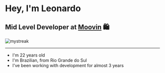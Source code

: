 <h1 align="center">

# Hey, I'm Leonardo

## Mid Level Developer at [Moovin](https://www.linkedin.com/company/moovin-plataforma-e-commerce/mycompany/) 🛍️

<img src="https://github-readme-streak-stats.herokuapp.com/?user=LeonardoCampello-dev&theme=tokyonight" alt="mystreak"/>

---

- I'm 22 years old
- I'm Brazilian, from Rio Grande do Sul
- I've been working with development for almost 3 years

</h1>
